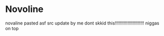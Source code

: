 # Novoline
novaline pasted asf src update by me dont skkid this!!!!!!!!!!!!!!!!!!!!!!! niggas on top
